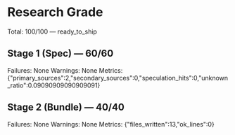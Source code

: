 # Research Grade
Total: 100/100 — ready_to_ship

## Stage 1 (Spec) — 60/60
Failures: None
Warnings: None
Metrics: {"primary_sources":2,"secondary_sources":0,"speculation_hits":0,"unknown_ratio":0.09090909090909091}

## Stage 2 (Bundle) — 40/40
Failures: None
Warnings: None
Metrics: {"files_written":13,"ok_lines":0}